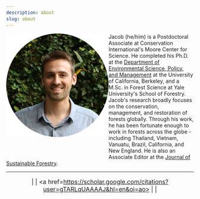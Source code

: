 ```yaml
---
description: about
slug: about
---
```


<link rel="stylesheet" href="./academicons-1.8.0/css/academicons.css"/>

<div>
  <img class="headshot" src="./headshot.jpg" width="275" align="left" style = "padding-bottom:10%;">
</div>


Jacob (he/him) is a Postdoctoral Associate at Conservation International's Moore Center for Science. He completed his Ph.D. at the [Department of Environmental Science, Policy, and Management](https://ourenvironment.berkeley.edu/people/jacob-bukoski) at the University of California, Berkeley, and a M.Sc. in Forest Science at Yale University's School of Forestry. Jacob's research broadly focuses on the conservation, management, and restoration of forests globally. Through his work, he has been fortunate enough to work in forests across the globe - including Thailand, Vietnam, Vanuatu, Brazil, California, and New England. He is also an Associate Editor at the [Journal of Sustainable Forestry](https://www.tandfonline.com/toc/wjsf20/current).

---

<div style="font-size: 115%" align="center">

  <a href=https://github.com/jbukoski><i class="fab fa-github"></i></a> | 
  <a href=https://twitter.com/JacobBukoski><i class="fab fa-twitter"></i></a> | 
  <a href=https://scholar.google.com/citations?user=gTARLqUAAAAJ&hl=en&oi=ao><i class="ai ai-google-scholar-square"></i></a> |
  <a href=https://www.researchgate.net/profile/Jacob_Bukoski><i class="ai ai-researchgate"></i></a> | 
  <a href=https://www.linkedin.com/in/jacob-bukoski-66728535/><i class="fab fa-linkedin"></i></a>

</div>

